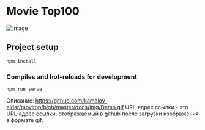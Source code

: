 # Movie Top100

![image](https://github.com/kamalov-eldar/movitop/blob/master/docs/img/Demo.gif)

## Project setup

```
npm install
```

### Compiles and hot-reloads for development

```
npm run serve
```

Описание:
https://github.com/kamalov-eldar/movitop/blob/master/docs/img/Demo.gif
URL-адрес ссылки - это URL-адрес ссылки, отображаемый в github после загрузки изображения в формате gif.
